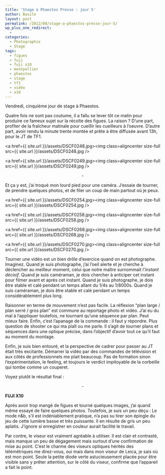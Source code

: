 ```yaml
---
title: 'Stage à Phaestos Presse : jour 5'
author: Basile
layout: post
permalink: /2012/08/stage-a-phaestos-presse-jour-5/
wp_plus_one_redirect:
  -
categories:
  - Photographie
  - Stage
tags:
  - figues
  - fuji
  - fuji x10
  - montpellier
  - phaestos
  - stage
  - tf1
  - vidéo
  - x10
---
```

Vendredi, cinquième jour de stage à Phaestos.

Quatre fois ne sont pas coutume, il a fallu se lever tôt ce matin pour produire ce fameux sujet sur la récolte des figues.
La raison ?
D&#8217;une part, profiter de la fraîcheur matinale pour cueillir les cueilleurs à l&#8217;oeuvre. D&#8217;autre part, avoir rendu la minute trente montée et prête à être diffusée avant 13h, pour le JT de TF1.

<a href={{ site.url }}/assets/DSCF0248.jpg><img class=aligncenter size-full src={{ site.url }}/assets/DSCF0248.jpg /></a>

<a href={{ site.url }}/assets/DSCF0249.jpg><img class=aligncenter size-full src={{ site.url }}/assets/DSCF0249.jpg /></a>

<p style="text-align: center;">
  -
</p>

Et ça y est, j&#8217;ai troqué mon lourd pied pour une caméra. J&#8217;essaie de tourner, de prendre quelques photos, et de filer un coup de main partout où je peux.

<a href={{ site.url }}/assets/DSCF0254.jpg><img class=aligncenter size-full src={{ site.url }}/assets/DSCF0254.jpg /></a>

<a href={{ site.url }}/assets/DSCF0258.jpg><img class=aligncenter size-full src={{ site.url }}/assets/DSCF0258.jpg /></a>

<a href={{ site.url }}/assets/DSCF0268.jpg><img class=aligncenter size-full src={{ site.url }}/assets/DSCF0268.jpg /></a>

<a href={{ site.url }}/assets/DSCF0270.jpg><img class=aligncenter size-full src={{ site.url }}/assets/DSCF0270.jpg /></a>

Tourner une vidéo est un bien drôle d&#8217;exercice quand on est photographe.
Imaginez.
Quand je suis photographe, j&#8217;ai l&#8217;oeil alerte et je cherche à déclencher au meilleur moment, celui que notre maître surnommait *l&#8217;instant décisif*. Quand je suis caméraman, je dois chercher à anticiper cet instant pour filmer avant et après cet instant.
Quand je suis photographe, je dois être stable et calé pendant un temps allant du 1/4s au 1/8000s. Quand je suis caméraman, je dois être stable et calé pendant un temps considérablement plus long.

Raisonner en terme de mouvement n&#8217;est pas facile.
La réflexion &#8220;plan large / plan serré / gros plan&#8221; est commune au reportage photo et vidéo. J&#8217;ai eu du mal à l&#8217;appliquer toutefois, ne tournant qu&#8217;une séquence par plan. Peut mieux faire.
Enfin, c&#8217;est l&#8217;apanage de la commande : il faut y répondre. Plus question de shooter ce qui ma plaît ou me parle. Il s&#8217;agit de tourner plans et séquences dans une optique précise, dans l&#8217;objectif d&#8217;avoir tout ce qu&#8217;il faut au moment du montage.

Enfin, je suis bien entouré, et la perspective de cadrer pour passer au JT était très excitante.
Démarrer la vidéo par des commandes de télévision et aux côtés de professionnels me plait beaucoup. Pas de formation sinon l&#8217;expérimentation, le feeling, et toujours le verdict impitoyable de la corbeille qui tombe comme un couperet.

Voyez plutôt le résultat final :


<p style="text-align: center;">
  -
</p>

**FUJI X10**

Après avoir trop mangé de figues et tourné quelques images, j&#8217;ai quand même essayé de faire quelques photos.
Toutefois, je suis un peu déçu :
Le mode n&#038;b, s&#8217;il est indéniablement pratique, n&#8217;a pas su tirer son épingle du jeu de cette lumière basse et très puissante. Il en résulte de gris un peu aplatis.
J&#8217;ignore si enregistrer en couleur aurait facilité le travail.

Par contre, le viseur est vraiment agréable à utiliser. Il est clair et contrasté, mais manque un peu de dégagement mais surtout d&#8217;une confirmation de mise au point.
C&#8217;est le charme des viseurs optiques hérités des télémétriques me direz-vous, oui mais dans mon viseur de Leica, je sais où est mon point.
Seule la petite diode verte astucieusement placée pour être visible sans y prêter attention, sur le côté du viseur, confirme que l&#8217;appareil a fait le point.

<div class="wp_plus_one_button" style="margin: 0 8px 8px 0; float:left; ">
  <g:plusone count="false" href="http://blog.basilesimon.fr/2012/08/stage-a-phaestos-presse-jour-5/" callback="wp_plus_one_handler"></g:plusone>
</div>

